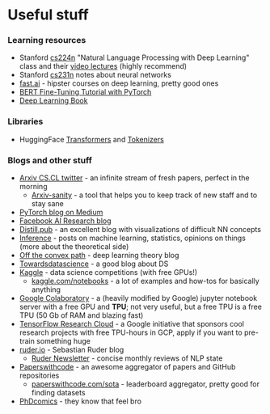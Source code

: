 # Useful stuff

### Learning resources
* Stanford [cs224n](http://web.stanford.edu/class/cs224n/index.html) "Natural Language Processing with Deep Learning" class and their [video lectures](https://www.youtube.com/watch?v=8rXD5-xhemo&list=PLoROMvodv4rOhcuXMZkNm7j3fVwBBY42z) (highly recommend)
* Stanford [cs231n](http://cs231n.github.io/) notes about neural networks
* [fast.ai](https://fast.ai) - hipster courses on deep learning, pretty good ones
* [BERT Fine-Tuning Tutorial with PyTorch](https://mccormickml.com/2019/07/22/BERT-fine-tuning/)
* [Deep Learning Book](https://www.deeplearningbook.org/)

### Libraries
* HuggingFace [Transformers](https://github.com/huggingface/transformers) and [Tokenizers](https://github.com/huggingface/tokenizers)

### Blogs and other stuff
* [Arxiv CS.CL twitter](https://twitter.com/arxiv_cs_cl) - an infinite stream of fresh papers, perfect in the morning
    * [Arxiv-sanity](http://www.arxiv-sanity.com/search?q=cs.CL) - a tool that helps you to keep track of new staff and to stay sane
* [PyTorch blog on Medium](https://medium.com/pytorch)
* [Facebook AI Research blog](https://ai.facebook.com/blog/)
* [Distill.pub](https://distill.pub) - an excellent blog with visualizations of difficult NN concepts
* [Inference](https://www.inference.vc) - posts on machine learning, statistics, opinions on things (more about the theoretical side)
* [Off the convex path](http://www.offconvex.org/) - deep learning theory blog
* [Towardsdatascience](https://towardsdatascience.com) - a good blog about DS
* [Kaggle](https://kaggle.com) - data science competitions (with free GPUs!)
    * [kaggle.com/notebooks](https://kaggle.com/notebooks) - a lot of examples and how-tos for basically anything
* [Google Colaboratory](https://colab.research.google.com) - a (heavily modified by Google) jupyter notebook server with a free GPU and **TPU**; not very useful, but a free TPU is a free TPU (50 Gb of RAM and blazing fast)
* [TensorFlow Research Cloud](https://www.tensorflow.org/tfrc) - a Google initiative that sponsors cool research projects with free TPU-hours in GCP, apply if you want to pre-train something huge
* [ruder.io](https://ruder.io) - Sebastian Ruder blog
    * [Ruder Newsletter](https://ruder.io/nlp-news/) - concise monthly reviews of NLP state
* [Paperswithcode](https://paperswithcode.com) - an awesome aggregator of papers and GitHub repositories
    * [paperswithcode.com/sota](https://paperswithcode.com/sota) - leaderboard aggregator, pretty good for finding datasets
* [PhDcomics](http://phdcomics.com/) - they know that feel bro
